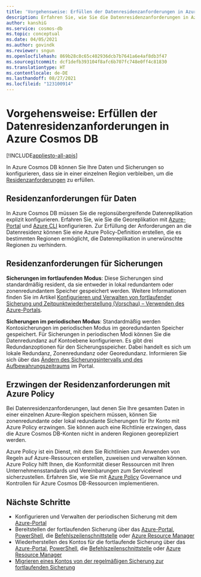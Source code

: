 ```yaml
---
title: 'Vorgehensweise: Erfüllen der Datenresidenzanforderungen in Azure Cosmos DB'
description: Erfahren Sie, wie Sie die Datenresidenzanforderungen in Azure Cosmos DB erfüllen, damit Ihre Daten und Sicherungen in einer einzelnen Region verbleiben.
author: kanshiG
ms.service: cosmos-db
ms.topic: conceptual
ms.date: 04/05/2021
ms.author: govindk
ms.reviewer: sngun
ms.openlocfilehash: 869b28c8c65c402936dcb7b7641a6e4af8db3f47
ms.sourcegitcommit: dcf1defb393104f8afc6b707fc748e0ff4c81830
ms.translationtype: HT
ms.contentlocale: de-DE
ms.lasthandoff: 08/27/2021
ms.locfileid: "123100914"
---
```

# <a name="how-to-meet-data-residency-requirements-in-azure-cosmos-db"></a>Vorgehensweise: Erfüllen der Datenresidenzanforderungen in Azure Cosmos DB
[!INCLUDE[appliesto-all-apis](includes/appliesto-all-apis.md)]

In Azure Cosmos DB können Sie Ihre Daten und Sicherungen so konfigurieren, dass sie in einer einzelnen Region verbleiben, um die [Residenzanforderungen](https://azure.microsoft.com/global-infrastructure/data-residency/) zu erfüllen.

## <a name="residency-requirements-for-data"></a>Residenzanforderungen für Daten

In Azure Cosmos DB müssen Sie die regionsübergreifende Datenreplikation explizit konfigurieren. Erfahren Sie, wie Sie die Georeplikation mit [Azure-Portal](how-to-manage-database-account.md#addremove-regions-from-your-database-account) und [Azure CLI](scripts/cli/common/regions.md) konfigurieren. Zur Erfüllung der Anforderungen an die Datenresidenz können Sie eine Azure Policy-Definition erstellen, die es bestimmten Regionen ermöglicht, die Datenreplikation in unerwünschte Regionen zu verhindern.

## <a name="residency-requirements-for-backups"></a>Residenzanforderungen für Sicherungen

**Sicherungen im fortlaufenden Modus**: Diese Sicherungen sind standardmäßig resident, da sie entweder in lokal redundantem oder zonenredundantem Speicher gespeichert werden. Weitere Informationen finden Sie im Artikel [Konfigurieren und Verwalten von fortlaufender Sicherung und Zeitpunktwiederherstellung (Vorschau) – Verwenden des Azure-Portals](provision-account-continuous-backup.md).

**Sicherungen im periodischen Modus**: Standardmäßig werden Kontosicherungen im periodischen Modus im georedundanten Speicher gespeichert. Für Sicherungen in periodischen Modi können Sie die Datenredundanz auf Kontoebene konfigurieren. Es gibt drei Redundanzoptionen für den Sicherungsspeicher. Dabei handelt es sich um lokale Redundanz, Zonenredundanz oder Georedundanz. Informieren Sie sich über das [Ändern des Sicherungsintervalls und des Aufbewahrungszeitraums](configure-periodic-backup-restore.md#configure-backup-interval-retention) im Portal.

## <a name="use-azure-policy-to-enforce-the-residency-requirements"></a>Erzwingen der Residenzanforderungen mit Azure Policy

Bei Datenresidenzanforderungen, laut denen Sie Ihre gesamten Daten in einer einzelnen Azure-Region speichern müssen, können Sie zonenredundante oder lokal redundante Sicherungen für Ihr Konto mit Azure Policy erzwingen.  Sie können auch eine Richtlinie erzwingen, dass die Azure Cosmos DB-Konten nicht in anderen Regionen georepliziert werden.

Azure Policy ist ein Dienst, mit dem Sie Richtlinien zum Anwenden von Regeln auf Azure-Ressourcen erstellen, zuweisen und verwalten können. Azure Policy hilft Ihnen, die Konformität dieser Ressourcen mit Ihren Unternehmensstandards und Vereinbarungen zum Servicelevel sicherzustellen. Erfahren Sie, wie Sie mit [Azure Policy](policy.md) Governance und Kontrollen für Azure Cosmos DB-Ressourcen implementieren.

## <a name="next-steps"></a>Nächste Schritte

* Konfigurieren und Verwalten der periodischen Sicherung mit dem [Azure-Portal](configure-periodic-backup-restore.md)
* Bereitstellen der fortlaufenden Sicherung über das [Azure-Portal](provision-account-continuous-backup.md#provision-portal), [PowerShell](provision-account-continuous-backup.md#provision-powershell), die [Befehlszeilenschnittstelle](provision-account-continuous-backup.md#provision-cli) oder [Azure Resource Manager](provision-account-continuous-backup.md#provision-arm-template)
* Wiederherstellen des Kontos für die fortlaufende Sicherung über das [Azure-Portal](restore-account-continuous-backup.md#restore-account-portal), [PowerShell](restore-account-continuous-backup.md#restore-account-powershell), die [Befehlszeilenschnittstelle](restore-account-continuous-backup.md#restore-account-cli) oder [Azure Resource Manager](restore-account-continuous-backup.md#restore-arm-template)
* [Migrieren eines Kontos von der regelmäßigen Sicherung zur fortlaufenden Sicherung](migrate-continuous-backup.md)

